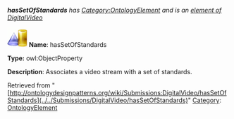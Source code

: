 ___hasSetOfStandards__ has [Category:OntologyElement](../../Category/OntologyElement "Category:OntologyElement") and is an [element of](../../Property/ElementOf "Property:ElementOf") [DigitalVideo](../../Submissions/DigitalVideo "Submissions:DigitalVideo")_


  




[![ObjectProperty](../../images/thumb/c/c3/ObjectProperty.gif/45px-ObjectProperty.gif)](../../Image/ObjectProperty.gif "ObjectProperty")
__Name__: hasSetOfStandards 


__Type:__ owl:ObjectProperty 


__Description__: Associates a video stream with a set of standards. 





Retrieved from "[http://ontologydesignpatterns.org/wiki/Submissions:DigitalVideo/hasSetOfStandards](../../Submissions/DigitalVideo/hasSetOfStandards)"
 [Category](http://ontologydesignpatterns.org/wiki/Special:Categories "Special:Categories"): [OntologyElement](../../Category/OntologyElement "Category:OntologyElement")